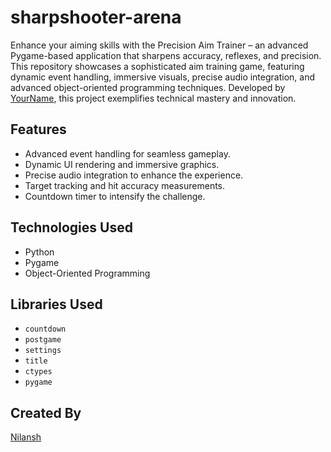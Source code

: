 # sharpshooter-arena

Enhance your aiming skills with the Precision Aim Trainer – an advanced Pygame-based application that sharpens accuracy, reflexes, and precision. This repository showcases a sophisticated aim training game, featuring dynamic event handling, immersive visuals, precise audio integration, and advanced object-oriented programming techniques. Developed by [YourName](https://github.com/YourUsername), this project exemplifies technical mastery and innovation.

## Features

- Advanced event handling for seamless gameplay.
- Dynamic UI rendering and immersive graphics.
- Precise audio integration to enhance the experience.
- Target tracking and hit accuracy measurements.
- Countdown timer to intensify the challenge.

## Technologies Used

- Python
- Pygame
- Object-Oriented Programming

## Libraries Used

- `countdown`
- `postgame`
- `settings`
- `title`
- `ctypes`
- `pygame`

## Created By

[Nilansh](https://github.com/ndg24)
